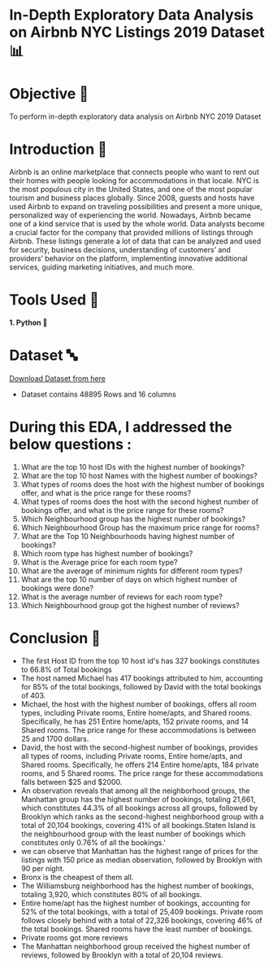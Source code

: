 # In-Depth Exploratory Data Analysis on Airbnb NYC Listings 2019 Dataset 📊

# Objective 🎯
To perform in-depth exploratory data analysis on Airbnb NYC 2019 Dataset

# Introduction 🚀
Airbnb is an online marketplace that connects people who want to rent out their homes with people looking for accommodations in that locale. NYC is the most populous city in the United States, and one of the most popular tourism and business places globally. Since 2008, guests and hosts have used Airbnb to expand on traveling possibilities and present a more unique, personalized way of experiencing the world. Nowadays, Airbnb became one of a kind service that is used by the whole world. Data analysts become a crucial factor for the company that provided millions of listings through Airbnb. These listings generate a lot of data that can be analyzed and used for security, business decisions, understanding of customers’ and providers’ behavior on the platform, implementing innovative additional services, guiding marketing initiatives, and much more.

# Tools Used 🔨
<b>1. Python 🐍</b> 

# Dataset 🔤
[Download Dataset from here](https://www.kaggle.com/datasets/dgomonov/new-york-city-airbnb-open-data)

- Dataset contains 48895 Rows and 16 columns

# <b> During this EDA, I addressed the below questions : </b> 
1.  What are the top 10 host IDs with the highest number of bookings?
2.  What are the top 10 host Names with the highest number of bookings?
3.  What types of rooms does the host with the highest number of bookings offer, and what is the price range for these rooms?
4.  What types of rooms does the host with the second highest number of bookings offer, and what is the price range for these rooms?
5.  Which Neighbourhood group has the highest number of bookings?
6.  Which Neighbourhood Group has the maximum price range for rooms?
7.  What are the Top 10 Neighbourhoods having highest number of bookings?
8.  Which room type has highest number of bookings?
9.  What is the Average price for each room type?
10.  What are the average of minimum nights for different room types?
11.  What are the top 10 number of days on which highest number of bookings were done?
12.  What is the average number of reviews for each room type?
13.  Which Neighbourhood group got the highest number of reviews?

# Conclusion 🙂
- The first Host ID from the top 10 host id's has 327 bookings constitutes to 66.8% of Total bookings
- The host named Michael has 417 bookings attributed to him, accounting for 85% of the total bookings, followed by David with the total bookings of 403.
- Michael, the host with the highest number of bookings, offers all room types, including Private rooms, Entire home/apts, and Shared rooms. Specifically, he has 251 Entire home/apts, 152 private rooms, and 14 Shared rooms. The price range for these accommodations is between 25 and 1700 dollars.
- David, the host with the second-highest number of bookings, provides all types of rooms, including Private rooms, Entire home/apts, and Shared rooms. Specifically, he offers 214 Entire home/apts, 184 private rooms, and 5 Shared rooms. The price range for these accommodations falls between $25 and $2000.
- An observation reveals that among all the neighborhood groups, the Manhattan group has the highest number of bookings, totaling 21,661, which constitutes 44.3% of all bookings across all groups, followed by Brooklyn which ranks as the second-highest neighborhood group with a total of 20,104 bookings, covering 41% of all bookings.Staten Island is the neighbourhood group with the least number of bookings which constitutes only 0.76% of all the bookings.'
- we can observe that Manhattan has the highest range of prices for the listings with 150 price as median observation, followed by Brooklyn with 90 per night.
- Bronx is the cheapest of them all.
- The Williamsburg neighborhood has the highest number of bookings, totaling 3,920, which constitutes 80% of all bookings.
-  Entire home/apt has the highest number of bookings, accounting for 52% of the total bookings, with a total of 25,409 bookings. Private room follows closely behind with a total of 22,326 bookings, covering 46% of the total bookings. Shared rooms have the least number of bookings.
-  Private rooms got more reviews
-  The Manhattan neighborhood group received the highest number of reviews, followed by Brooklyn with a total of 20,104 reviews.
